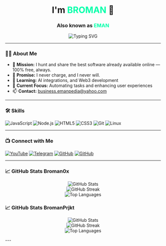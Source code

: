 <!-- GitHub Profile README -->

<h1 align="center">I'm <span style="color:#00FFAA">BROMAN</span> 👋</h1>
<h3 align="center">Also known as <span style="color:#00FFAA">EMAN</span></h3>

<p align="center">
  <img src="https://readme-typing-svg.demolab.com?font=Fira+Code&size=24&duration=3000&pause=1000&color=00FFAA&center=true&vCenter=true&width=600&lines=I'm+Broman+Who+Helps+You+Navigate+the+Code" alt="Typing SVG" />
</p>

---

### 🧙‍♂️ About Me
 
- 🚀 **Mission:** I hunt and share the best software already available online — 100% free, always.
- 💯 **Promise:** I never charge, and I never will.
- 🌱 **Learning:** AI integrations, and Web3 development
- 🎯 **Current Focus:** Automating tasks and enhancing user experiences
- 📫 **Contact:** [business.emanpedia@yahoo.com](mailto:business.emanpedia@yahoo.com)

---

### 🛠️ Skills

![JavaScript](https://img.shields.io/badge/-JavaScript-333333?style=flat&logo=javascript)
![Node.js](https://img.shields.io/badge/-Node.js-333333?style=flat&logo=node.js)
![HTML5](https://img.shields.io/badge/-HTML5-333333?style=flat&logo=html5)
![CSS3](https://img.shields.io/badge/-CSS3-333333?style=flat&logo=css3)
![Git](https://img.shields.io/badge/-Git-333333?style=flat&logo=git)
![Linux](https://img.shields.io/badge/-Linux-333333?style=flat&logo=linux)

---

### 📺 Connect with Me

[![YouTube](https://img.shields.io/badge/YouTube-FF0000?style=for-the-badge&logo=youtube&logoColor=white)](https://www.youtube.com/c/broman0x)
[![Telegram](https://img.shields.io/badge/Telegram-2CA5E0?style=for-the-badge&logo=telegram&logoColor=white)](https://t.me/bukaneman)
[![GitHub](https://img.shields.io/badge/GitHub-000?style=for-the-badge&logo=github)](https://github.com/broman0x)
[![GitHub](https://img.shields.io/badge/GitHub-000?style=for-the-badge&logo=github)](https://github.com/bromanprjkt)

---

### 📈 GitHub Stats Broman0x

<p align="center">
  <img src="https://github-readme-stats.vercel.app/api?username=broman0x&show_icons=true&theme=radical" alt="GitHub Stats" />
  <br/>
  <img src="https://github-readme-streak-stats.herokuapp.com?user=broman0x&theme=radical" alt="GitHub Streak" />
  <br/>
  <img src="https://github-readme-stats.vercel.app/api/top-langs/?username=broman0x&layout=compact&theme=radical" alt="Top Languages" />
</p>


### 📈 GitHub Stats BromanPrjkt
<p align="center">
  <img src="https://github-readme-stats.vercel.app/api?username=bromanprjkt&show_icons=true&theme=radical" alt="GitHub Stats" />
  <br/>
  <img src="https://github-readme-streak-stats.herokuapp.com?user=bromanprjkt&theme=radical" alt="GitHub Streak" />
  <br/>
  <img src="https://github-readme-stats.vercel.app/api/top-langs/?username=bromanprjkt&layout=compact&theme=radical" alt="Top Languages" />
</p>
---

